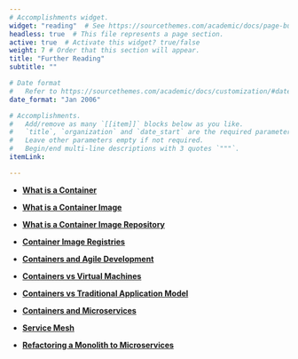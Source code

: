 ```yaml
---
# Accomplishments widget.
widget: "reading"  # See https://sourcethemes.com/academic/docs/page-builder/
headless: true  # This file represents a page section.
active: true  # Activate this widget? true/false
weight: 7 # Order that this section will appear.
title: "Further Reading"
subtitle: ""

# Date format
#   Refer to https://sourcethemes.com/academic/docs/customization/#date-format
date_format: "Jan 2006"

# Accomplishments.
#   Add/remove as many `[[item]]` blocks below as you like.
#   `title`, `organization` and `date_start` are the required parameters.
#   Leave other parameters empty if not required.
#   Begin/end multi-line descriptions with 3 quotes `"""`.
itemLink:

---
```


- **[What is a Container](/display/containers/What+is+a+Container)** 

- **[What is a Container Image](/display/containers/What+is+a+Container+Image)** 
- **[What is a Container Image Repository](/display/containers/What+is+a+Container+Image+Repository)** 


- **[Container Image Registries](/display/containers/Container+Image+Registries)** 
- **[Containers and Agile Development](/display/containers/Containers+and+Agile+Development)**
- **[Containers vs Virtual Machines](/display/containers/Containers+vs+Virtual+Machines)** 
- **[Containers vs Traditional Application Model](/display/containers/Containers+vs+Traditional+Application+Model)**
- **[Containers and Microservices](/display/containers/Containers+and+Microservices)**
- **[Service Mesh](/display/containers/Service+Mesh)**
- **[Refactoring a Monolith to Microservices](/display/containers/Refactoring+a+Monolith+to+Microservices)**